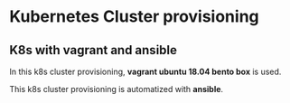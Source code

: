 # Kubernetes Cluster provisioning

## K8s with vagrant and ansible

In this k8s cluster provisioning, **vagrant ubuntu 18.04 bento box** is used.

This k8s cluster provisioning is automatized with **ansible**.

